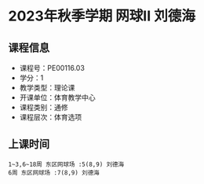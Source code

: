 # 2023年秋季学期 网球II 刘德海






## 课程信息

- 课程号：PE00116.03
- 学分：1
- 教学类型：理论课
- 开课单位：体育教学中心
- 课程类别：通修
- 课程层次：体育选项

## 上课时间

```
1~3,6~18周 东区网球场 :5(8,9) 刘德海
6周 东区网球场 :7(8,9) 刘德海
```

